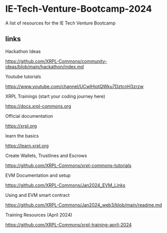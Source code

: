 # IE-Tech-Venture-Bootcamp-2024
A list of resources for the IE Tech Venture Bootcamp


## links

Hackathon Ideas

https://github.com/XRPL-Commons/community-ideas/blob/main/hackathon/index.md

Youtube tutorials

https://www.youtube.com/channel/UCwlHiotQWku7DztcnH3zrzw

XRPL Trainings (start your coding journey here)

https://docs.xrpl-commons.org

Official documentation

https://xrpl.org

learn the basics

https://learn.xrpl.org

Create Wallets, Trustlines and Escrows

https://github.com/XRPL-Commons/xrpl-commons-tutorials

EVM Documentation and setup

https://github.com/XRPL-Commons/Jan2024_EVM_Links

Using and EVM smart contract

https://github.com/XRPL-Commons/Jan2024_web3/blob/main/readme.md

Training Resources (April 2024)

https://github.com/XRPL-Commons/xrpl-training-april-2024
